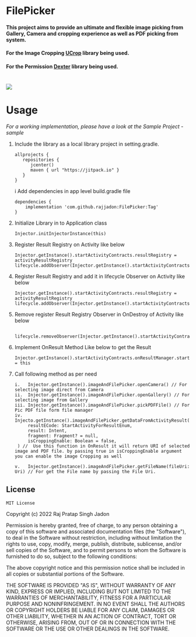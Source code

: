 # FilePicker

#### This project aims to provide an ultimate and flexible image picking from Gallery, Camera and cropping experience as well as PDF picking from system.

#### For the Image Cropping [UCrop](https://github.com/Yalantis/uCrop) library being used.

#### For the Permission [Dexter](https://github.com/Karumi/Dexter) library being used.

# [![](https://jitpack.io/v/rajjadon/FilePicker.svg)](https://jitpack.io/#rajjadon/FilePicker)

# Usage

*For a working implementation, please have a look at the Sample Project - sample*

1. Include the library as a local library project in setting.gradle.

   ```
   allprojects {
      repositories {
         jcenter()
         maven { url "https://jitpack.io" }
      }
   }
   ```

   i Add dependencies in app level build.gradle file

   ```   
   dependencies {   
       implementation 'com.github.rajjadon:FilePicker:Tag'
   }

   ```

2. Initialize Library in to Application class

   ```   
   Injector.initInjectorInstance(this)
   ```
3. Register Result Registry on Activity like below

   ```   
   Injector.getInstance().startActivityContracts.resultRegistry = activityResultRegistry
   lifecycle.addObserver(Injector.getInstance().startActivityContracts)
   ```

4. Register Result Registry and add it in lifecycle Observer on Activity like below

   ```   
   Injector.getInstance().startActivityContracts.resultRegistry = activityResultRegistry
   lifecycle.addObserver(Injector.getInstance().startActivityContracts)
   
5. Remove register Result Registry Observer in OnDestroy of Activity like below

   ```   
    lifecycle.removeObserver(Injector.getInstance().startActivityContracts)
   ```
7. Implement OnResult Method Like below to get the Result

   ```   
   Injector.getInstance().startActivityContracts.onResultManager.startActivityCustomOnResult = this
   ```
8. Call following method as per need

   ```   
   i.   Injector.getInstance().imageAndFilePicker.openCamera() // For selecting image direct from Camera
   ii.  Injector.getInstance().imageAndFilePicker.openGallery() // For selecting image from Gallery
   iii. Injector.getInstance().imageAndFilePicker.pickPDFFile() // For Pic PDF file form file manager
   iv.  Injecto.getInstance().imageAndFilePicker.getDataFromActivityResult(
        resultECode: StartActivityForResultEnum,
        result: Intent,
        fragment: Fragment? = null,
        isCroppingEnable: Boolean = false,
    ) //  Use this function in OnResult it will return URI of selected image and PDF file. by passing true in isCroppingEnable argument you can enable the image Cropping as well
   
   v.   Injector.getInstance().imageAndFilePicker.getFileName(fileUri: Uri) // For get the File name by passing the File Uri.
   ```

## License

    MIT License

Copyright (c) 2022 Raj Pratap Singh Jadon

Permission is hereby granted, free of charge, to any person obtaining a copy
of this software and associated documentation files (the "Software"), to deal
in the Software without restriction, including without limitation the rights
to use, copy, modify, merge, publish, distribute, sublicense, and/or sell
copies of the Software, and to permit persons to whom the Software is
furnished to do so, subject to the following conditions:

The above copyright notice and this permission notice shall be included in all
copies or substantial portions of the Software.

THE SOFTWARE IS PROVIDED "AS IS", WITHOUT WARRANTY OF ANY KIND, EXPRESS OR
IMPLIED, INCLUDING BUT NOT LIMITED TO THE WARRANTIES OF MERCHANTABILITY,
FITNESS FOR A PARTICULAR PURPOSE AND NONINFRINGEMENT. IN NO EVENT SHALL THE
AUTHORS OR COPYRIGHT HOLDERS BE LIABLE FOR ANY CLAIM, DAMAGES OR OTHER
LIABILITY, WHETHER IN AN ACTION OF CONTRACT, TORT OR OTHERWISE, ARISING FROM,
OUT OF OR IN CONNECTION WITH THE SOFTWARE OR THE USE OR OTHER DEALINGS IN THE
SOFTWARE.

